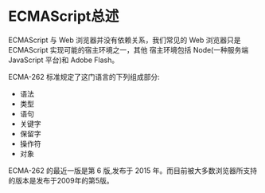 # ECMAScript总述

ECMAScript 与 Web 浏览器并没有依赖关系，我们常见的 Web 浏览器只是 ECMAScript 实现可能的宿主环境之一，其他 宿主环境包括 Node(一种服务端 JavaScript 平台)和 Adobe Flash。


ECMA-262 标准规定了这门语言的下列组成部分:

+ 语法+ 类型+ 语句+ 关键字+ 保留字+ 操作符+ 对象


ECMA-262 的最近一版是第 6 版,发布于 2015 年。而目前被大多数浏览器所支持的版本是发布于2009年的第5版。